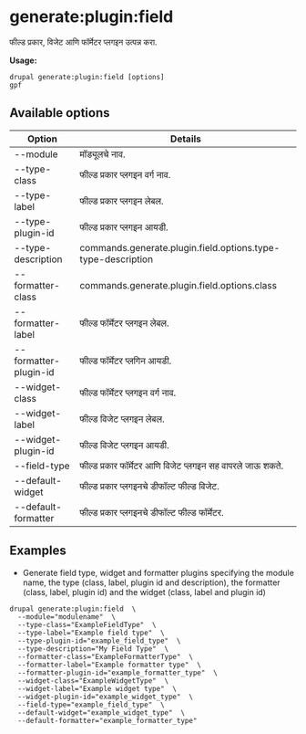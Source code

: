 # generate:plugin:field
फील्ड प्रकार, विजेट आणि फॉर्मेटर प्लगइन उत्पन्न करा.

**Usage:**
```
drupal generate:plugin:field [options]
gpf
```

## Available options
Option | Details
-------|-------------
--module | मॉड्यूलचे नाव.
--type-class | फील्ड प्रकार प्लगइन वर्ग नाव.
--type-label | फील्ड प्रकार प्लगइन लेबल.
--type-plugin-id | फील्ड प्रकार प्लगइन आयडी.
--type-description | commands.generate.plugin.field.options.type-type-description
--formatter-class | commands.generate.plugin.field.options.class
--formatter-label | फील्ड फॉर्मेटर प्लगइन लेबल.
--formatter-plugin-id | फील्ड फॉर्मेटर प्लगिन आयडी.
--widget-class | फील्ड फॉर्मेटर प्लगइन वर्ग नाव.
--widget-label | फील्ड विजेट प्लगइन लेबल.
--widget-plugin-id | फील्ड विजेट प्लगइन आयडी.
--field-type | फील्ड प्रकार फॉर्मेटर आणि विजेट प्लगइन सह वापरले जाऊ शकते.
--default-widget | फील्ड प्रकार प्लगइनचे डीफॉल्ट फील्ड विजेट.
--default-formatter | फील्ड प्रकार प्लगइनचे डीफॉल्ट फील्ड फॉर्मेटर.

## Examples
* Generate field type, widget and formatter plugins specifying the module name, the type (class, label, plugin id and description), the formatter (class, label, plugin id) and the widget (class, label and plugin id)
```
drupal generate:plugin:field  \
  --module="modulename"  \
  --type-class="ExampleFieldType"  \
  --type-label="Example field type"  \
  --type-plugin-id="example_field_type"  \
  --type-description="My Field Type"  \
  --formatter-class="ExampleFormatterType"  \
  --formatter-label="Example formatter type"  \
  --formatter-plugin-id="example_formatter_type"  \
  --widget-class="ExampleWidgetType"  \
  --widget-label="Example widget type"  \
  --widget-plugin-id="example_widget_type"  \
  --field-type="example_field_type"  \
  --default-widget="example_widget_type"  \
  --default-formatter="example_formatter_type"
```
